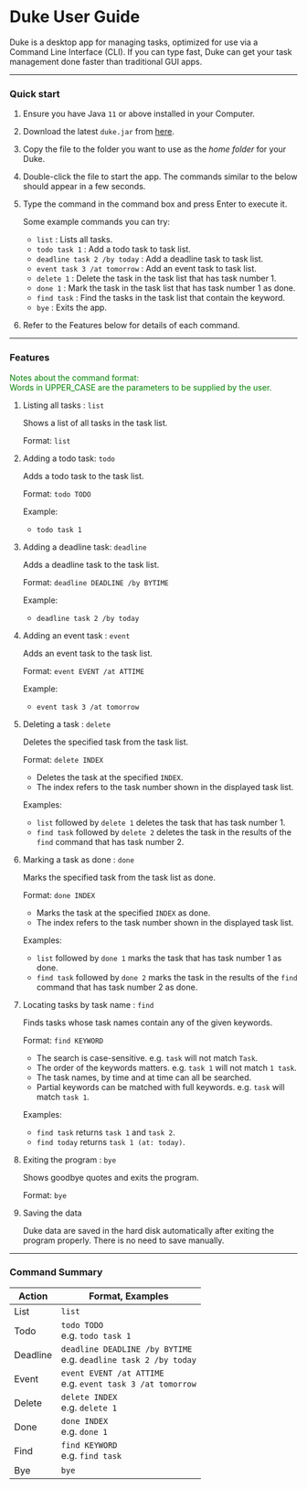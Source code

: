 # Duke User Guide

Duke is a desktop app for managing tasks, optimized for use via a Command Line Interface (CLI).
If you can type fast, Duke can get your task management done faster than traditional GUI apps.

__________________________

### Quick start
1. Ensure you have Java `11` or above installed in your Computer.


2. Download the latest `duke.jar` from [here](https://github.com/Tyuanyuan/ip/releases).


3. Copy the file to the folder you want to use as the *home folder* for your Duke.


4. Double-click the file to start the app. The commands similar to the below should appear in a few seconds.


5. Type the command in the command box and press Enter to execute it.

   Some example commands you can try:
    * `list` : Lists all tasks.
    * `todo task 1` : Add a todo task to task list.
    * `deadline task 2 /by today` : Add a deadline task to task list.
    * `event task 3 /at tomorrow` : Add an event task to task list.
    * `delete 1` : Delete the task in the task list that has task number 1.
    * `done 1` : Mark the task in the task list that has task number 1 as done.
    * `find task` : Find the tasks in the task list that contain the keyword.
    * `bye` : Exits the app.


6. Refer to the Features below for details of each command.

__________________________

### Features

<span style="color:green">
Notes about the command format: <br>
Words in UPPER_CASE are the parameters to be supplied by the user. 
</span>

1. Listing all tasks : `list`

   Shows a list of all tasks in the task list.

   Format: `list`


2. Adding a todo task: `todo`

   Adds a todo task to the task list.

   Format: `todo TODO`

   Example:

    * `todo task 1`


3. Adding a deadline task: `deadline`

   Adds a deadline task to the task list.

   Format: `deadline DEADLINE /by BYTIME`

   Example:

    * `deadline task 2 /by today`


4. Adding an event task : `event`

   Adds an event task to the task list.

   Format: `event EVENT /at ATTIME`

   Example:

    * `event task 3 /at tomorrow`


5. Deleting a task : `delete`

   Deletes the specified task from the task list.

   Format: `delete INDEX`

    * Deletes the task at the specified `INDEX`.
    * The index refers to the task number shown in the displayed task list.

   Examples:

    * `list` followed by `delete 1` deletes the task that has task number 1.
    * `find task` followed by `delete 2` deletes the task in the results of the `find` command that has task number 2.


6. Marking a task as done : `done`

   Marks the specified task from the task list as done.

   Format: `done INDEX`

    * Marks the task at the specified `INDEX` as done.
    * The index refers to the task number shown in the displayed task list.

   Examples:

    * `list` followed by `done 1` marks the task that has task number 1 as done.
    * `find task` followed by `done 2` marks the task in the results of the `find` command that has task number 2 as done.


7. Locating tasks by task name : `find`

   Finds tasks whose task names contain any of the given keywords.

   Format: `find KEYWORD`

    * The search is case-sensitive. e.g. `task` will not match `Task`.
    * The order of the keywords matters. e.g. `task 1` will not match `1 task`.
    * The task names, by time and at time can all be searched.
    * Partial keywords can be matched with full keywords. e.g. `task` will match `task 1`.

   Examples:

    * `find task` returns `task 1` and `task 2`.
    * `find today` returns `task 1 (at: today)`.


8. Exiting the program : `bye`

   Shows goodbye quotes and exits the program.

   Format: `bye`


9. Saving the data

   Duke data are saved in the hard disk automatically after exiting the program properly. There is no need to save manually.

__________________________

### Command Summary
Action | Format, Examples
------------ | -------------
List | `list`
Todo | `todo TODO`<br />e.g. `todo task 1`
Deadline | `deadline DEADLINE /by BYTIME`<br />e.g. `deadline task 2 /by today`
Event | `event EVENT /at ATTIME`<br />e.g. `event task 3 /at tomorrow`
Delete | `delete INDEX`<br />e.g. `delete 1`
Done | `done INDEX`<br />e.g. `done 1`
Find | `find KEYWORD`<br />e.g. `find task`
Bye | `bye`
